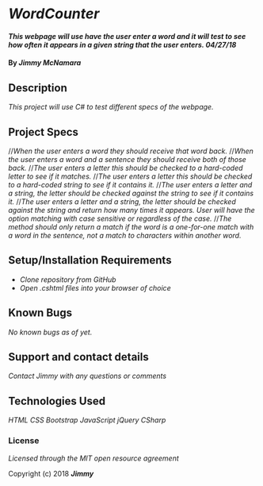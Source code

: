 # _WordCounter_

#### _This webpage will use have the user enter a word and it will test to see how often it appears in a given string that the user enters. 04/27/18_

#### By _**Jimmy McNamara**_

## Description

_This project will use C# to test different specs of the webpage._

## Project Specs

//_When the user enters a word they should receive that word back._
//_When the user enters a word and a sentence they should receive both of those back._
//_The user enters a letter this should be checked to a hard-coded letter to see if it matches._
//_The user enters a letter this should be checked to a hard-coded string to see if it contains it._
//_The user enters a letter and a string, the letter should be checked against the string to see if it contains it._
//_The user enters a letter and a string, the letter should be checked against the string and return how many times it appears._
_User will have the option matching with case sensitive or regardless of the case._
//_The method should only return a match if the word is a one-for-one match with a word in the sentence, not a match to characters within another word._

## Setup/Installation Requirements

* _Clone repository from GitHub_
* _Open .cshtml files into your browser of choice_

## Known Bugs

_No known bugs as of yet._

## Support and contact details

_Contact Jimmy with any questions or comments_

## Technologies Used

_HTML_
_CSS_
_Bootstrap_
_JavaScript_
_jQuery_
_CSharp_

### License

*Licensed through the MIT open resource agreement*

Copyright (c) 2018 **_Jimmy_**
